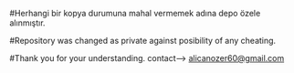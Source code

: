 #Herhangi bir kopya durumuna mahal vermemek adına depo özele alınmıştır.

#Repository was changed as private against posibility of any cheating. 

#Thank you for your understanding.
contact--> alicanozer60@gmail.com
